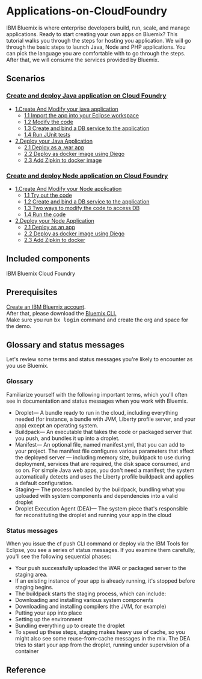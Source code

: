 # Applications-on-CloudFoundry
IBM Bluemix is where enterprise developers build, run, scale, and manage applications. Ready to start creating your own apps on Bluemix? This tutorial walks you through the steps for hosting you application. We will go through the basic steps to launch Java, Node and PHP applications. You can pick the language you are comfortable with to go through the steps. After that, we will consume the services provided by Bluemix.
## Scenarios
### [Create and deploy Java application on Cloud Foundry](doc/java.md)
* [1.Create And Modify your java application](doc/java.md#1)
  * [1.1 Import the app into your Eclipse workspace](doc/java.md#1.1)
  * [1.2 Modify the code](doc/java.md#1.2)
  * [1.3 Create and bind a DB service to the application](doc/java.md#1.3)
  * [1.4 Run JUnit tests](doc/java.md#1.4)
* [2.Deploy your Java Application](doc/java.md#2)
  * [2.1 Deploy as a .war app](doc/java.md#2.1)
  * [2.2 Deploy as docker image using Diego](doc/java.md#2.2)
  * [2.3 Add Zipkin to docker image](doc/java.md#2.2)
  
### [Create and deploy Node application on Cloud Foundry](doc/node.md)
* [1.Create And Modify your Node application](doc/node.md#1)
  * [1.1 Try out the code](doc/node.md#1.1)
  * [1.2 Create and bind a DB service to the application](doc/node.md#1.2)
  * [1.3 Two ways to modify the code to access DB](doc/node.md#1.3)
  * [1.4 Run the code](doc/node.md#1.4)
* [2.Deploy your Node Application](doc/node.md#2)
  * [2.1 Deploy as an app](doc/node.md#2.1)
  * [2.2 Deploy as docker image using Diego](doc/node.md#2.2)
  * [2.3 Add Zipkin to docker](doc/node.md#2.2)
  
## Included components
IBM Bluemix
Cloud Foundry

## Prerequisites
[Create an IBM Bluemix account](https://console.ng.bluemix.net/).  
After that, please download the [Bluemix CLI.](http://clis.ng.bluemix.net/ui/home.html)    
Make sure you run <kbd class="ph userinput">bx login</kbd> command and create the org and space for the demo.   

## Glossary and status messages
Let's review some terms and status messages you're likely to encounter as you use Bluemix.

### Glossary

Familiarize yourself with the following important terms, which you'll often see in documentation and status messages when you work with Bluemix.

* Droplet— A bundle ready to run in the cloud, including everything needed (for instance, a bundle with JVM, Liberty profile server, and your app) except an operating system.
* Buildpack— An executable that takes the code or packaged server that you push, and bundles it up into a droplet.
* Manifest— An optional file, named manifest.yml, that you can add to your project. The manifest file configures various parameters that affect the deployed server — including memory size, buildpack to use during deployment, services that are required, the disk space consumed, and so on. For simple Java web apps, you don't need a manifest; the system automatically detects and uses the Liberty profile buildpack and applies a default configuration.
* Staging— The process handled by the buildpack, bundling what you uploaded with system components and dependencies into a valid droplet
* Droplet Execution Agent (DEA)— The system piece that's responsible for reconstituting the droplet and running your app in the cloud

### Status messages

When you issue the cf push CLI command or deploy via the IBM Tools for Eclipse, you see a series of status messages. If you examine them carefully, you'll see the following sequential phases:

* Your push successfully uploaded the WAR or packaged server to the staging area.
* If an existing instance of your app is already running, it's stopped before staging begins.
* The buildpack starts the staging process, which can include:
* Downloading and installing various system components
* Downloading and installing compilers (the JVM, for example)
* Putting your app into place
* Setting up the environment
* Bundling everything up to create the droplet
* To speed up these steps, staging makes heavy use of cache, so you might also see some reuse-from-cache messages in the mix. The DEA tries to start your app from the droplet, running under supervision of a container

## Reference
